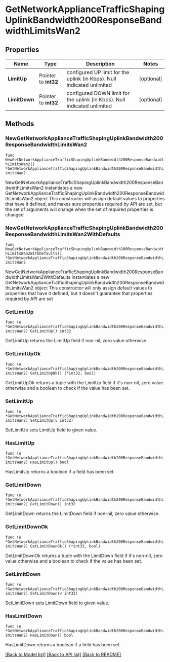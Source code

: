 # GetNetworkApplianceTrafficShapingUplinkBandwidth200ResponseBandwidthLimitsWan2

## Properties

Name | Type | Description | Notes
------------ | ------------- | ------------- | -------------
**LimitUp** | Pointer to **int32** | configured UP limit for the uplink (in Kbps).  Null indicated unlimited | [optional] 
**LimitDown** | Pointer to **int32** | configured DOWN limit for the uplink (in Kbps).  Null indicated unlimited | [optional] 

## Methods

### NewGetNetworkApplianceTrafficShapingUplinkBandwidth200ResponseBandwidthLimitsWan2

`func NewGetNetworkApplianceTrafficShapingUplinkBandwidth200ResponseBandwidthLimitsWan2() *GetNetworkApplianceTrafficShapingUplinkBandwidth200ResponseBandwidthLimitsWan2`

NewGetNetworkApplianceTrafficShapingUplinkBandwidth200ResponseBandwidthLimitsWan2 instantiates a new GetNetworkApplianceTrafficShapingUplinkBandwidth200ResponseBandwidthLimitsWan2 object
This constructor will assign default values to properties that have it defined,
and makes sure properties required by API are set, but the set of arguments
will change when the set of required properties is changed

### NewGetNetworkApplianceTrafficShapingUplinkBandwidth200ResponseBandwidthLimitsWan2WithDefaults

`func NewGetNetworkApplianceTrafficShapingUplinkBandwidth200ResponseBandwidthLimitsWan2WithDefaults() *GetNetworkApplianceTrafficShapingUplinkBandwidth200ResponseBandwidthLimitsWan2`

NewGetNetworkApplianceTrafficShapingUplinkBandwidth200ResponseBandwidthLimitsWan2WithDefaults instantiates a new GetNetworkApplianceTrafficShapingUplinkBandwidth200ResponseBandwidthLimitsWan2 object
This constructor will only assign default values to properties that have it defined,
but it doesn't guarantee that properties required by API are set

### GetLimitUp

`func (o *GetNetworkApplianceTrafficShapingUplinkBandwidth200ResponseBandwidthLimitsWan2) GetLimitUp() int32`

GetLimitUp returns the LimitUp field if non-nil, zero value otherwise.

### GetLimitUpOk

`func (o *GetNetworkApplianceTrafficShapingUplinkBandwidth200ResponseBandwidthLimitsWan2) GetLimitUpOk() (*int32, bool)`

GetLimitUpOk returns a tuple with the LimitUp field if it's non-nil, zero value otherwise
and a boolean to check if the value has been set.

### SetLimitUp

`func (o *GetNetworkApplianceTrafficShapingUplinkBandwidth200ResponseBandwidthLimitsWan2) SetLimitUp(v int32)`

SetLimitUp sets LimitUp field to given value.

### HasLimitUp

`func (o *GetNetworkApplianceTrafficShapingUplinkBandwidth200ResponseBandwidthLimitsWan2) HasLimitUp() bool`

HasLimitUp returns a boolean if a field has been set.

### GetLimitDown

`func (o *GetNetworkApplianceTrafficShapingUplinkBandwidth200ResponseBandwidthLimitsWan2) GetLimitDown() int32`

GetLimitDown returns the LimitDown field if non-nil, zero value otherwise.

### GetLimitDownOk

`func (o *GetNetworkApplianceTrafficShapingUplinkBandwidth200ResponseBandwidthLimitsWan2) GetLimitDownOk() (*int32, bool)`

GetLimitDownOk returns a tuple with the LimitDown field if it's non-nil, zero value otherwise
and a boolean to check if the value has been set.

### SetLimitDown

`func (o *GetNetworkApplianceTrafficShapingUplinkBandwidth200ResponseBandwidthLimitsWan2) SetLimitDown(v int32)`

SetLimitDown sets LimitDown field to given value.

### HasLimitDown

`func (o *GetNetworkApplianceTrafficShapingUplinkBandwidth200ResponseBandwidthLimitsWan2) HasLimitDown() bool`

HasLimitDown returns a boolean if a field has been set.


[[Back to Model list]](../README.md#documentation-for-models) [[Back to API list]](../README.md#documentation-for-api-endpoints) [[Back to README]](../README.md)


